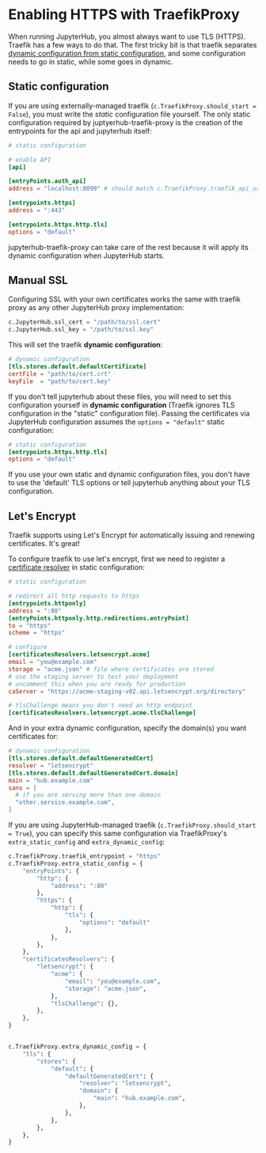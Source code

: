 # Enabling HTTPS with TraefikProxy

When running JupyterHub, you almost always want to use TLS (HTTPS).
Traefik has a few ways to do that.
The first tricky bit is that traefik separates [dynamic configuration from static configuration](https://doc.traefik.io/traefik/getting-started/configuration-overview/#the-dynamic-configuration),
and some configuration needs to go in static, while some goes in dynamic.

## Static configuration

If you are using externally-managed traefik (`c.TraefikProxy.should_start = False`),
you must write the _static_ configuration file yourself.
The only static configuration required by juptyerhub-traefik-proxy
is the creation of the entrypoints for the api and jupyterhub itself:

```toml
# static configuration

# enable API
[api]

[entryPoints.auth_api]
address = "localhost:8099" # should match c.TraefikProxy.traefik_api_url

[entrypoints.https]
address = ":443"

[entrypoints.https.http.tls]
options = "default"
```

jupyterhub-traefik-proxy can take care of the rest because it will apply its dynamic configuration when JupyterHub starts.

## Manual SSL

Configuring SSL with your own certificates works the same with traefik proxy as any other JupyterHub proxy implementation:

```python
c.JupyterHub.ssl_cert = "/path/to/ssl.cert"
c.JupyterHub.ssl_key = "/path/to/ssl.key"
```

This will set the traefik **dynamic configuration**:

```toml
# dynamic configuration
[tls.stores.default.defaultCertificate]
certFile = "path/to/cert.crt"
keyFile  = "path/to/cert.key"
```

If you don't tell jupyterhub about these files,
you will need to set this configuration yourself in **dynamic configuration**
(Traefik ignores TLS configuration in the "static" configuration file).
Passing the certificates via JupyterHub configuration assumes the `options = "default"` static configuration:

```toml
# static configuration
[entrypoints.https.http.tls]
options = "default"
```

If you use your own static and dynamic configuration files, you don't have to use the 'default' TLS options or tell jupyterhub anything about your TLS configuration.

## Let's Encrypt

Traefik supports using Let's Encrypt for automatically issuing and renewing certificates.
It's great!

To configure traefik to use let's encrypt, first we need to register a [certificate resolver](https://doc.traefik.io/traefik/https/acme/) in static configuration:

```toml
# static configuration

# redirect all http requests to https
[entrypoints.httponly]
address = ":80"
[entryPoints.httponly.http.redirections.entryPoint]
to = "https"
scheme = "https"

# configure
[certificatesResolvers.letsencrypt.acme]
email = "you@example.com"
storage = "acme.json" # file where certificates are stored
# use the staging server to test your deployment
# uncomment this when you are ready for production
caServer = "https://acme-staging-v02.api.letsencrypt.org/directory"

# tlsChallenge means you don't need an http endpoint
[certificatesResolvers.letsencrypt.acme.tlsChallenge]
```

And in your extra dynamic configuration, specify the domain(s) you want certificates for:

```toml
# dynamic configuration
[tls.stores.default.defaultGeneratedCert]
resolver = "letsencrypt"
[tls.stores.default.defaultGeneratedCert.domain]
main = "hub.example.com"
sans = [
  # if you are serving more than one domain
  "other.service.example.com",
]
```

If you are using JupyterHub-managed traefik (`c.TraefikProxy.should_start = True`),
you can specify this same configuration via TraefikProxy's `extra_static_config` and `extra_dynamic_config`:

```python
c.TraefikProxy.traefik_entrypoint = "https"
c.TraefikProxy.extra_static_config = {
    "entryPoints": {
        "http": {
            "address": ":80"
        },
        "https": {
            "http": {
                "tls": {
                    "options": "default"
                },
            },
        },
    },
    "certificatesResolvers": {
        "letsencrypt": {
            "acme": {
                "email": "you@example.com",
                "storage": "acme.json",
            },
            "tlsChallenge": {},
        },
    },
}


c.TraefikProxy.extra_dynamic_config = {
    "tls": {
        "stores": {
            "default": {
                "defaultGeneratedCert": {
                    "resolver": "letsencrypt",
                    "domain": {
                        "main": "hub.example.com",
                    },
                },
            },
        },
    },
}
```
